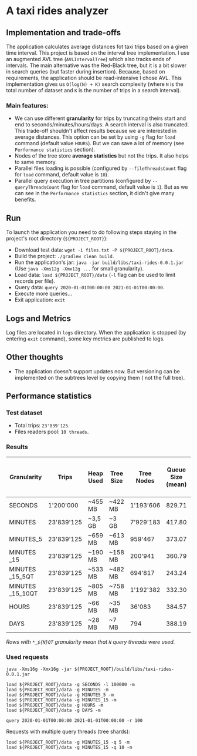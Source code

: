 # A taxi rides analyzer

## Implementation and trade-offs

The application calculates average distances fot taxi trips based on a given time interval.
This project is based on the interval tree implementation.
I use an augmented AVL tree (`AVLIntervalTree`) which also tracks ends of intervals.
The main alternative was the Red-Black tree, but it is a bit slower in search queries (but faster during insertion).
Because, based on requirements, the application should be read-intensive I chose AVL.
This implementation gives us `O(log(N) + K)` search complexity (where `N` is the total number of dataset and `K` is the
number of trips in a search interval).

### Main features:

- We can use different **granularity** for trips by truncating theirs start and end to seconds/minutes/hours/days.
  A search interval is also truncated. This trade-off shouldn't affect results because we are interested in average
  distances. This option can be set by using `-g` flag for `load` command (default value `HOURS`).
  But we can save a lot of memory (see `Performance statistics` section).
- Nodes of the tree store **average statistics** but not the trips. It also helps to same memory.
- Parallel files loading is possible (configured by `--fileThreadsCount` flag for `load` command, default value
  is `10`).
- Parallel query execution in tree partitions (configured by `--queryThreadsCount` flag for `load` command, default value is `1`). But as
  we can see in the `Performance statistics` section, it didn't give many benefits.

## Run

To launch the application you need to do following steps staying in the project's root directory (`${PROJECT_ROOT}`):

- Download test data: `wget -i files.txt -P ${PROJECT_ROOT}/data`.
- Build the project: `./gradlew clean build`.
- Run the application's jar: `java -jar build/libs/taxi-rides-0.0.1.jar` (Use `java -Xms12g -Xmx12g ...` for small
  granularity).
- Load data: `load ${PROJECT_ROOT}/data` (`-l` flag can be used to limit records per file).
- Query data: `query 2020-01-01T00:00:00 2021-01-01T00:00:00`.
- Execute more queries...
- Exit application: `exit`

## Logs and Metrics

Log files are located in `logs` directory. When the application is stopped (by entering `exit` command),
some key metrics are published to logs.

## Other thoughts

- The application doesn't support updates now. But versioning can be implemented on the subtrees level by copying them (
  not the full tree).

## Performance statistics

### Test dataset

- Total trips:  `23'839'125`.
- Files readers pool: `10 threads`.

### Results

| Granularity      | Trips      | Heap Used | Tree Size | Tree Nodes | Queue Size <br/>(mean) | Queue Size<br/>(median) | Query Time<br/>(99 %ile, millis) |
|------------------|------------|-----------|-----------|------------|------------------------|-------------------------|----------------------------------|
| SECONDS          | 1'200'000  | ~455 MB   | ~422 MB   | 1'193'606  | 829.71                 | 974.00                  | 612.52                           |
| MINUTES          | 23'839'125 | ~3,5 GB   | ~3 GB     | 7'929'183  | 417.80                 | 176.00                  | 8691.20                          |
| MINUTES_5        | 23'839'125 | ~659 MB   | ~613 MB   | 959'467    | 373.07                 | 20.00                   | 1343.12                          |
| MINUTES _15      | 23'839'125 | ~190 MB   | ~158 MB   | 200'941    | 360.79                 | 19.00                   | 382.12                           |
| MINUTES _15_5QT  | 23'839'125 | ~533  MB  | ~482 MB   | 694'817    | 243.24                 | 8.00                    | 858.72                           |
| MINUTES _15_10QT | 23'839'125 | ~805  MB  | ~758 MB   | 1'192'382  | 332.30                 | 19.00                   | 1483.66                          |
| HOURS            | 23'839'125 | ~66 MB    | ~35 MB    | 36'083     | 384.57                 | 19.00                   | 84.24                            |
| DAYS             | 23'839'125 | ~28 MB    | ~7 MB     | 794        | 388.19                 | 21.00                   | 6.09                             |

_Rows with `*_${N}QT` granularity mean that `N` query threads were used._

### Used requests

```
java -Xms16g -Xmx16g -jar ${PROJECT_ROOT}/build/libs/taxi-rides-0.0.1.jar
```

```
load ${PROJECT_ROOT}/data -g SECONDS -l 100000 -m
load ${PROJECT_ROOT}/data -g MINUTES -m
load ${PROJECT_ROOT}/data -g MINUTES_5 -m
load ${PROJECT_ROOT}/data -g MINUTES_15 -m
load ${PROJECT_ROOT}/data -g HOURS -m
load ${PROJECT_ROOT}/data -g DAYS -m
```

```
query 2020-01-01T00:00:00 2021-01-01T00:00:00 -r 100
```

Requests with multiple query threads (tree shards):
```
load ${PROJECT_ROOT}/data -g MINUTES_15 -q 5 -m
load ${PROJECT_ROOT}/data -g MINUTES_15 -q 10 -m
```
